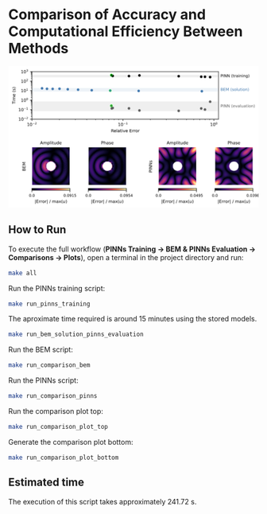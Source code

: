 # Comparison of Accuracy and Computational Efficiency Between Methods

![comparison](figures/06_accuracy_time_error_bem_pinns.svg)


##  How to Run

To execute the full workflow (**PINNs Training → BEM & PINNs Evaluation → Comparisons → Plots**), open a terminal in the project directory and run:

```bash
make all
```

Run the PINNs training script:

```bash
make run_pinns_training
```

The aproximate time required is around 15 minutes using the stored models.

```bash
make run_bem_solution_pinns_evaluation
```

Run the BEM script:

```bash
make run_comparison_bem
```

Run the PINNs script:

```bash
make run_comparison_pinns
```

Run the comparison plot top:

```bash
make run_comparison_plot_top
```

Generate the comparison plot bottom:

```bash
make run_comparison_plot_bottom
```

## Estimated time

The execution of this script takes approximately 241.72 s.
